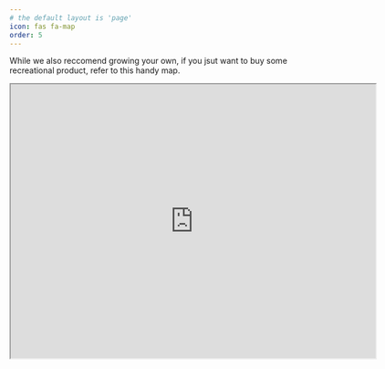```yaml
---
# the default layout is 'page'
icon: fas fa-map
order: 5
---
```


While we also reccomend growing your own, if you jsut want to buy some recreational product, refer to this handy map.

<iframe src="https://www.google.com/maps/d/embed?mid=1bpu0wiRlMqIhFMIS6rpwWUACO4CnRMM&ehbc=2E312F" width="640" height="480"></iframe>